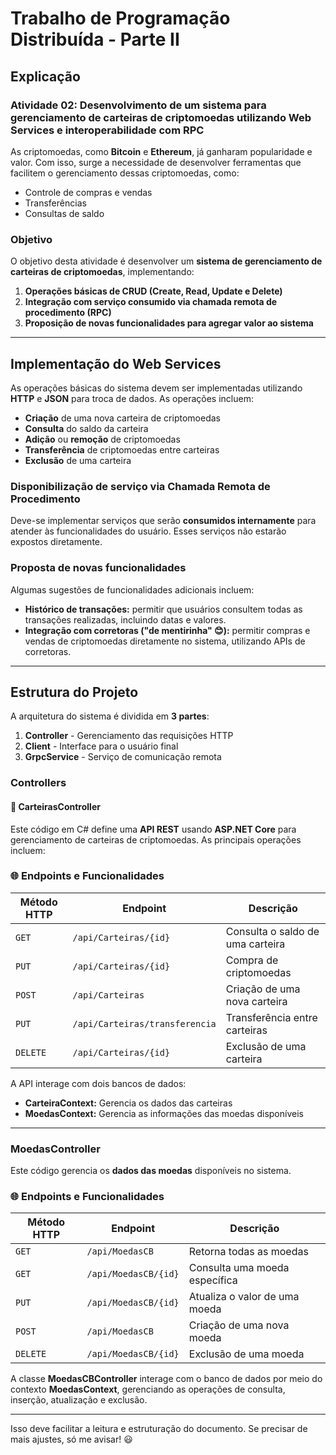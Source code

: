 # Trabalho de Programação Distribuída - Parte II

## Explicação

### Atividade 02: Desenvolvimento de um sistema para gerenciamento de carteiras de criptomoedas utilizando Web Services e interoperabilidade com RPC

As criptomoedas, como **Bitcoin** e **Ethereum**, já ganharam popularidade e valor. Com isso, surge a necessidade de desenvolver ferramentas que facilitem o gerenciamento dessas criptomoedas, como:

- Controle de compras e vendas
- Transferências
- Consultas de saldo

### Objetivo
O objetivo desta atividade é desenvolver um **sistema de gerenciamento de carteiras de criptomoedas**, implementando:

1. **Operações básicas de CRUD (Create, Read, Update e Delete)**
2. **Integração com serviço consumido via chamada remota de procedimento (RPC)**
3. **Proposição de novas funcionalidades para agregar valor ao sistema**

---

## Implementação do Web Services
As operações básicas do sistema devem ser implementadas utilizando **HTTP** e **JSON** para troca de dados. As operações incluem:

- **Criação** de uma nova carteira de criptomoedas
- **Consulta** do saldo da carteira
- **Adição** ou **remoção** de criptomoedas
- **Transferência** de criptomoedas entre carteiras
- **Exclusão** de uma carteira

### Disponibilização de serviço via Chamada Remota de Procedimento
Deve-se implementar serviços que serão **consumidos internamente** para atender às funcionalidades do usuário. Esses serviços não estarão expostos diretamente.

### Proposta de novas funcionalidades
Algumas sugestões de funcionalidades adicionais incluem:

- **Histórico de transações:** permitir que usuários consultem todas as transações realizadas, incluindo datas e valores.
- **Integração com corretoras ("de mentirinha" 😊):** permitir compras e vendas de criptomoedas diretamente no sistema, utilizando APIs de corretoras.

---

## Estrutura do Projeto
A arquitetura do sistema é dividida em **3 partes**:

1. **Controller** - Gerenciamento das requisições HTTP
2. **Client** - Interface para o usuário final
3. **GrpcService** - Serviço de comunicação remota

### Controllers

#### 📌 CarteirasController

Este código em C# define uma **API REST** usando **ASP.NET Core** para gerenciamento de carteiras de criptomoedas. As principais operações incluem:

### 🌐 Endpoints e Funcionalidades

| Método HTTP | Endpoint | Descrição |
|------------|---------|-----------|
| `GET` | `/api/Carteiras/{id}` | Consulta o saldo de uma carteira |
| `PUT` | `/api/Carteiras/{id}` | Compra de criptomoedas |
| `POST` | `/api/Carteiras` | Criação de uma nova carteira |
| `PUT` | `/api/Carteiras/transferencia` | Transferência entre carteiras |
| `DELETE` | `/api/Carteiras/{id}` | Exclusão de uma carteira |

A API interage com dois bancos de dados:

- **CarteiraContext:** Gerencia os dados das carteiras
- **MoedasContext:** Gerencia as informações das moedas disponíveis

---

### MoedasController

Este código gerencia os **dados das moedas** disponíveis no sistema.

### 🌐 Endpoints e Funcionalidades

| Método HTTP | Endpoint | Descrição |
|------------|---------|-----------|
| `GET` | `/api/MoedasCB` | Retorna todas as moedas |
| `GET` | `/api/MoedasCB/{id}` | Consulta uma moeda específica |
| `PUT` | `/api/MoedasCB/{id}` | Atualiza o valor de uma moeda |
| `POST` | `/api/MoedasCB` | Criação de uma nova moeda |
| `DELETE` | `/api/MoedasCB/{id}` | Exclusão de uma moeda |

A classe **MoedasCBController** interage com o banco de dados por meio do contexto **MoedasContext**, gerenciando as operações de consulta, inserção, atualização e exclusão.

---

Isso deve facilitar a leitura e estruturação do documento. Se precisar de mais ajustes, só me avisar! 😃
